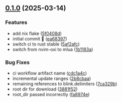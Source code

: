 ## [0.1.0](https://github.com/Saghen/blink.pairs/compare/ea6839761ae64eecebe191363760812bb9a31824...v0.1.0) (2025-03-14)

### Features

* add nix flake ([5f0408d](https://github.com/Saghen/blink.pairs/commit/5f0408d7ca9fc6aff9089b2ec74d34d35c129557))
* initial commit :crab: ([ea68397](https://github.com/Saghen/blink.pairs/commit/ea6839761ae64eecebe191363760812bb9a31824))
* switch ci to rust stable ([5af2afc](https://github.com/Saghen/blink.pairs/commit/5af2afc1282e687ffd50485b58fe6dc718ac26f0))
* switch from nvim-oxi to mlua ([1b1183a](https://github.com/Saghen/blink.pairs/commit/1b1183ad661b4379f5d89c6b4ab1339a8cfc1bb1))

### Bug Fixes

* ci workflow artifact name ([cdc1a4c](https://github.com/Saghen/blink.pairs/commit/cdc1a4c56e2940624a9581722fcbf5d7c5995079))
* incremental update ranges ([2b8cbaa](https://github.com/Saghen/blink.pairs/commit/2b8cbaa40755966b64eaaf1d4e1487bc7e0140fe))
* remaining references to blink.delimiters ([7ca329b](https://github.com/Saghen/blink.pairs/commit/7ca329bf9a99fc35437975ab1515f81d82086fc2))
* root dir for download ([3881f52](https://github.com/Saghen/blink.pairs/commit/3881f5235c1f1c4d66c6acea1c46cea66c7b874a))
* root_dir passed incorrectly ([fa8974e](https://github.com/Saghen/blink.pairs/commit/fa8974e771f62e52884ccdfe1c5d5ecaacf2e72b))

